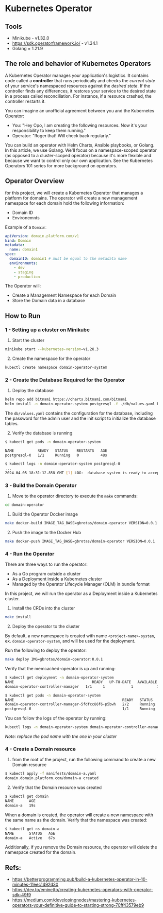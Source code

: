 # Kubernetes Operator

## Tools

- Minikube - v1.32.0
- https://sdk.operatorframework.io/ - v1.34.1
- Golang = 1.21.9

## The role and behavior of Kubernetes Operators

A Kubernetes Operator manages your application's logistics. It contains code called a **controller** that runs periodically and checks the _current state_ of your service's namespaced resources against the _desired state_. If the controller finds any differences, it restores your service to the desired state in a process called reconciliation. For instance, if a resource crashed, the controller restarts it.

You can imagine an unofficial agreement between you and the Kubernetes Operator:

- You: "Hey Opo, I am creating the following resources. Now it's your responsibility to keep them running."
- Operator: "Roger that! Will check back regularly."

You can build an operator with Helm Charts, Ansible playbooks, or Golang. In this article, we use Golang. We'll focus on a namespace-scoped operator (as opposed to a cluster-scoped operator) because it's more flexible and because we want to control only our own application. See the Kubernetes Operators 101 series for more background on operators.

## Operator Overview

for this project, we will create a Kubernetes Operator that manages a platform for domains. The operator will create a new management namespace for each domain hold the following information:

- Domain ID
- Environemnts

Example of a `Domain`:

```yaml
apiVersion: domain.platform.com/v1
kind: Domain
metadata:
  name: domain1
spec:
  domainID: domain1 # must be equal to the metadata name
  environments:
    - dev
    - staging
    - production
```

The Operator will:

- Create a Management Namespace for each Domain
- Store the Domain data in a database

## How to Run

### 1 - Setting up a cluster on Minikube

1. Start the cluster

```sh
minikube start --kubernetes-version=v1.28.3
```

2. Create the namespace for the operator

```sh
kubectl create namespace domain-operator-system
```

### 2 - Create the Database Required for the Operator

1. Deploy the database

```sh
helm repo add bitnami https://charts.bitnami.com/bitnami
helm install -n domain-operator-system postgresql -f ./db/values.yaml bitnami/postgresql --create-namespace
```

The `db/values.yaml` contains the configuration for the database, including the password for the admin user and the init script to initialize the database tables.

2. Verify the database is running

```sh
$ kubectl get pods -n domain-operator-system

NAME           READY   STATUS    RESTARTS   AGE
postgresql-0   1/1     Running   0          48s

$ kubectl logs -n domain-operator-system postgresql-0
...
2024-04-05 18:31:12.858 GMT [1] LOG:  database system is ready to accept connections
```

### 3 - Build the Domain Operator

1. Move to the operator directory to execute the `make` commands:

```sh
cd domain-operator
```

1. Build the Operator Docker image

```sh
make docker-build IMAGE_TAG_BASE=gbrotas/domain-operator VERSION=0.0.1
```

2. Push the image to the Docker Hub

```sh
make docker-push IMAGE_TAG_BASE=gbrotas/domain-operator VERSION=0.0.1
```

### 4 - Run the Operator

There are three ways to run the operator:

- As a Go program outside a cluster
- As a Deployment inside a Kubernetes cluster
- Managed by the Operator Lifecycle Manager (OLM) in bundle format

In this project, we will run the operator as a Deployment inside a Kubernetes cluster.

1. Install the CRDs into the cluster

```sh
make install
```

2. Deploy the operator to the cluster

By default, a new namespace is created with name `<project-name>-system`, ex. `domain-operator-system`, and will be used for the deployment.

Run the following to deploy the operator:

```sh
make deploy IMG=gbrotas/domain-operator:0.0.1
```

Verify that the memcached-operator is up and running:

```sh
$ kubectl get deployment -n domain-operator-system
NAME                                    READY   UP-TO-DATE   AVAILABLE   AGE
domain-operator-controller-manager   1/1     1            1           18m

$ kubectl get pods -n domain-operator-system
NAME                                                  READY   STATUS    RESTARTS   AGE
domain-operator-controller-manager-5fdfcc86f6-p5bwh   2/2     Running   0          103s
postgresql-0                                          1/1     Running   0          18m
```

You can follow the logs of the operator by running:

```sh
kubectl logs -n domain-operator-system domain-operator-controller-manager-5fdfcc86f6-p5bwh -c manager --follow
```

_Note: replace the pod name with the one in your cluster_

### 4 - Create a Domain resource

1. from the root of the project, run the following command to create a new Domain resource

```sh
$ kubectl apply -f manifests/domain-a.yaml
domain.domain.platform.com/domain-a created
```

2. Verify that the Domain resource was created

```sh
$ kubectl get domain
NAME       AGE
domain-a   19s
```

When a domain is created, the operator will create a new namespace with the same name as the domain. Verify that the namespace was created:

```sh
$ kubectl get ns domain-a
NAME       STATUS   AGE
domain-a   Active   67s
```

Additionally, if you remove the Domain resource, the operator will delete the namespace created for the domain.

## Refs:

- https://betterprogramming.pub/build-a-kubernetes-operator-in-10-minutes-11eec1492d30
- https://dev.to/eminetto/creating-kubernetes-operators-with-operator-sdk-49f9
- https://medium.com/developingnodes/mastering-kubernetes-operators-your-definitive-guide-to-starting-strong-70ff43579eb9
